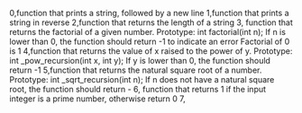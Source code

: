 0,function that prints a string, followed by a new line
1,function that prints a string in reverse
2,function that returns the length of a string
3, function that returns the factorial of a given number.
	Prototype: int factorial(int n);
	If n is lower than 0, the function should return -1 to indicate an error
	Factorial of 0 is 1
4,function that returns the value of x raised to the power of y.
	Prototype: int _pow_recursion(int x, int y);
	If y is lower than 0, the function should return -1
5,function that returns the natural square root of a number.
	Prototype: int _sqrt_recursion(int n);
	If n does not have a natural square root, the function should return -
6, function that returns 1 if the input integer is a prime number, otherwise return 0
7,
